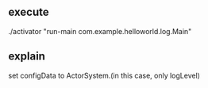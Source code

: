 
## execute

./activator "run-main com.example.helloworld.log.Main"

## explain

set configData to ActorSystem.(in this case, only logLevel)